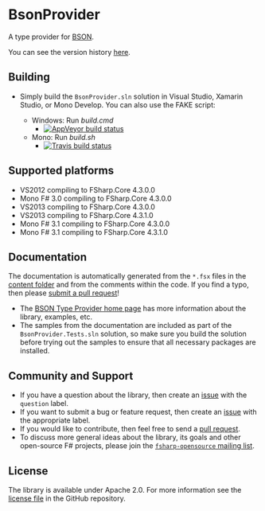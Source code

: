 BsonProvider
============

A type provider for [BSON][bson_spec].

You can see the version history [here][release_notes].

Building
--------

  - Simply build the `BsonProvider.sln` solution in Visual Studio, Xamarin Studio, or Mono Develop.
    You can also use the FAKE script:

      * Windows: Run _build.cmd_
          - [![AppVeyor build status](https://ci.appveyor.com/api/projects/status/vsejbf4jwp2ua2mo)](https://ci.appveyor.com/project/visemet/fsharp-data-bson)
      * Mono: Run _build.sh_
          - [![Travis build status](https://travis-ci.org/visemet/FSharp.Data.Bson.png)](https://travis-ci.org/visemet/FSharp.Data.Bson)

Supported platforms
-------------------

  - VS2012 compiling to FSharp.Core 4.3.0.0
  - Mono F# 3.0 compiling to FSharp.Core 4.3.0.0
  - VS2013 compiling to FSharp.Core 4.3.0.0
  - VS2013 compiling to FSharp.Core 4.3.1.0
  - Mono F# 3.1 compiling to FSharp.Core 4.3.0.0
  - Mono F# 3.1 compiling to FSharp.Core 4.3.1.0

Documentation
-------------

The documentation is automatically generated from the `*.fsx` files in the [content folder][docs_content]
and from the comments within the code. If you find a typo, then please [submit a pull request][pull_requests]!

  - The [BSON Type Provider home page][home_page] has more information about the library, examples, etc.
  - The samples from the documentation are included as part of the `BsonProvider.Tests.sln` solution,
    so make sure you build the solution before trying out the samples to ensure that all necessary packages are installed.

Community and Support
---------------------

  - If you have a question about the library, then create an [issue][issues] with the `question` label.
  - If you want to submit a bug or feature request, then create an [issue][issues] with the appropriate label.
  - If you would like to contribute, then feel free to send a [pull request][pull_requests].
  - To discuss more general ideas about the library, its goals and other open-source F# projects,
    please join the [`fsharp-opensource` mailing list][google_group].

License
-------

The library is available under Apache 2.0. For more information see the [license file][license] in the GitHub repository.

  [bson_spec]:     http://bsonspec.org
  [docs_content]:  docs/content
  [google_group]:  http://groups.google.com/group/fsharp-opensource
  [home_page]:     http://visemet.github.io/FSharp.Data.Bson
  [issues]:        https://github.com/visemet/FSharp.Data.Bson/issues
  [license]:       LICENSE.md
  [pull_requests]: https://github.com/visemet/FSharp.Data.Bson/pulls
  [release_notes]: RELEASE_NOTES.md
